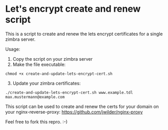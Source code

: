 # Let's encrypt create and renew script
This is a script to create and renew the lets encrypt certificates for a single zimbra server.


Usage:

1. Copy the script on your zimbra server
2. Make the file executable:
  ```
  chmod +x create-and-update-lets-encrypt-cert.sh
  ```
3. Update your zimbra certificates:
  ```
  ./create-and-update-lets-encrypt-cert.sh www.example.tdl max.mustermann@example.com
  ```

This script can be used to create and renew the certs for your domain on your nginx-reverse-proxy: https://github.com/jwilder/nginx-proxy

Feel free to fork this repro. :-)
